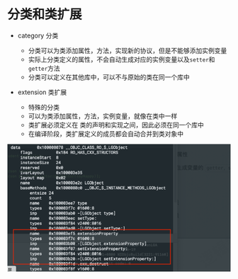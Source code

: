# 分类和类扩展

- category 分类
  
    - 分类可以为类添加属性，方法，实现新的协议，但是不能够添加实例变量
    - 实际上分类定义的属性，不会自动生成对应的实例变量以及`setter`和`getter`方法
    - 分类可以定义在其他库中，可以不与原始的类在同一个库中

- extension 类扩展

    - 特殊的分类
    - 可以为类添加属性，方法，实例变量，就像在类中一样
    - 类扩展必须定义在 类的声明和实现之间，因此必须在同一个库中
    - 在编译阶段，类扩展定义的成员都会自动合并到类对象中

![](https://github.com/existorlive/existorlivepic/raw/master/%E6%88%AA%E5%B1%8F2021-06-19%20%E4%B8%8B%E5%8D%885.40.20.png)





